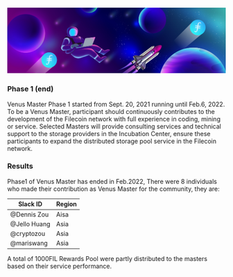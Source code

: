 ![venus-cluster](../../.vuepress/public/venus-master.jpg)

### Phase 1 (end)

Venus Master Phase 1 started from Sept. 20, 2021 running until Feb.6, 2022. 
To be a Venus Master, participant should continuously contributes to the development of the Filecoin network with full experience in coding, mining or service. Selected Masters will provide consulting services and technical support to the storage providers in the Incubation Center, ensure these participants to expand the distributed storage pool service in the Filecoin network.

### Results

Phase1 of Venus Master has ended in Feb.2022, There were 8 individuals who made their contribution as Venus Master for the community, they are: 

<!--<center>-->

| Slack ID    | Region |
| ----------- | ----------- |
| @Dennis Zou    | Aisa       |
| @Jello Huang   | Asia       |
| @cryptozou   | Asia       |
| @mariswang   | Asia       |

<!--</center>-->

A total of 1000FIL Rewards Pool were partly distributed to the masters based on their service performance. 
